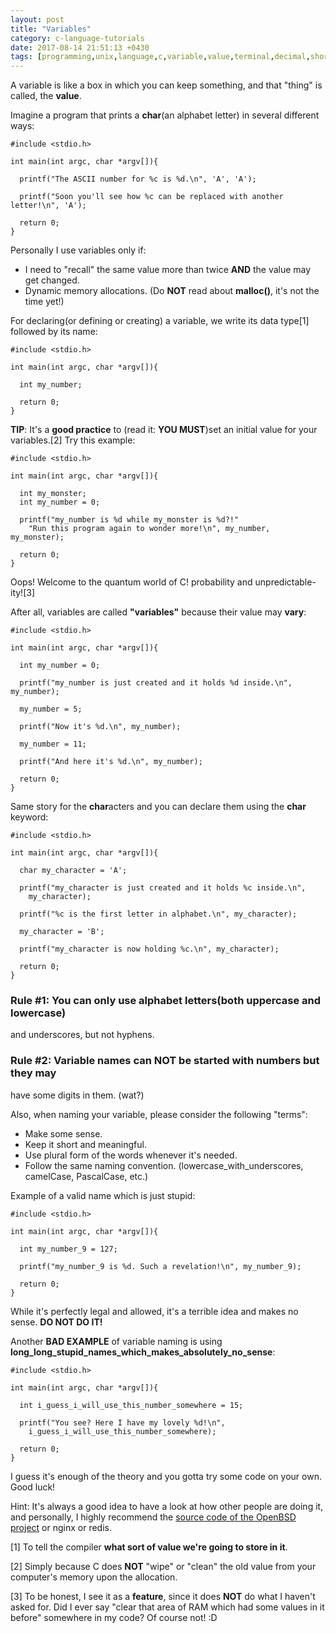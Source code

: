 ```yaml
---
layout: post
title: "Variables"
category: c-language-tutorials
date: 2017-08-14 21:51:13 +0430
tags: [programming,unix,language,c,variable,value,terminal,decimal,short,int]
---
```


A variable is like a box in which you can keep something, and that "thing" is
 called, the **value**.

Imagine a program that prints a **char**(an alphabet letter) in several
 different ways:

```c_cpp
#include <stdio.h>

int main(int argc, char *argv[]){

  printf("The ASCII number for %c is %d.\n", 'A', 'A');

  printf("Soon you'll see how %c can be replaced with another letter!\n", 'A');

  return 0;
}
```

Personally I use variables only if:
 - I need to "recall" the same value more than twice **AND** the value may get
 changed.
 - Dynamic memory allocations. (Do **NOT** read about **malloc()**, it's not
 the time yet!)

For declaring(or defining or creating) a variable, we write its data type[1]
 followed by its name:

```c_cpp
#include <stdio.h>

int main(int argc, char *argv[]){

  int my_number;

  return 0;
}
```

**TIP**: It's a **good practice** to (read it: **YOU MUST**)set an initial
 value for your variables.[2] Try this example:

```c_cpp
#include <stdio.h>

int main(int argc, char *argv[]){

  int my_monster;
  int my_number = 0;

  printf("my_number is %d while my_monster is %d?!"
    "Run this program again to wonder more!\n", my_number, my_monster);

  return 0;
}
```

Oops! Welcome to the quantum world of C! probability and unpredictable-ity![3]

After all, variables are called **"variables"** because their value may
 **vary**:

```c_cpp
#include <stdio.h>

int main(int argc, char *argv[]){

  int my_number = 0;

  printf("my_number is just created and it holds %d inside.\n", my_number);

  my_number = 5;

  printf("Now it's %d.\n", my_number);

  my_number = 11;

  printf("And here it's %d.\n", my_number);

  return 0;
}
```

Same story for the **char**acters and you can declare them using the **char**
 keyword:

```c_cpp
#include <stdio.h>

int main(int argc, char *argv[]){

  char my_character = 'A';

  printf("my_character is just created and it holds %c inside.\n",
    my_character);

  printf("%c is the first letter in alphabet.\n", my_character);

  my_character = 'B';

  printf("my_character is now holding %c.\n", my_character);

  return 0;
}
```

### Rule #1: You can only use alphabet letters(both uppercase and lowercase)
 and underscores, but not hyphens.
### Rule #2: Variable names can **NOT** be started with numbers but they may
 have some digits in them. (wat?)

Also, when naming your variable, please consider the following "terms":
 - Make some sense.
 - Keep it short and meaningful.
 - Use plural form of the words whenever it's needed.
 - Follow the same naming convention. (lowercase_with_underscores, camelCase,
 PascalCase, etc.)

Example of a valid name which is just stupid:

```c_cpp
#include <stdio.h>

int main(int argc, char *argv[]){

  int my_number_9 = 127;

  printf("my_number_9 is %d. Such a revelation!\n", my_number_9);

  return 0;
}
```

While it's perfectly legal and allowed, it's a terrible idea and makes
 no sense. **DO NOT DO IT!**

Another **BAD EXAMPLE** of variable naming is using
 **long_long_stupid_names_which_makes_absolutely_no_sense**:

```c_cpp
#include <stdio.h>

int main(int argc, char *argv[]){

  int i_guess_i_will_use_this_number_somewhere = 15;

  printf("You see? Here I have my lovely %d!\n",
    i_guess_i_will_use_this_number_somewhere);

  return 0;
}
```

I guess it's enough of the theory and you gotta try some code on your own.
 Good luck!

Hint: It's always a good idea to have a look at how other people are doing it,
 and personally, I highly recommend the
 <a href="http://cvsweb.openbsd.org/cgi-bin/cvsweb/src/"
 target="_blank"> source code of the OpenBSD project</a> or nginx or redis.

[1] To tell the compiler **what sort of value we're going to store in it**.

[2] Simply because C does **NOT** "wipe" or "clean" the old value from your
 computer's memory upon the allocation.

[3] To be honest, I see it as a **feature**, since it does **NOT** do what I
 haven't asked for. Did I ever say "clear that area of RAM which had some
 values in it before" somewhere in my code? Of course not! :D
